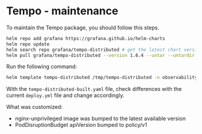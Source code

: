 # Tempo - maintenance

To maintain the Tempo package, you should follow this steps.

```bash
helm repo add grafana https://grafana.github.io/helm-charts
helm repo update
helm search repo grafana/tempo-distributed # get the latest chart version
helm pull grafana/tempo-distributed --version 1.6.4 --untar --untardir /tmp # this command will download the chart in /tmp/tempo-distributed
```

Run the following command:

```bash
helm template tempo-distributed /tmp/tempo-distributed -n observability --values MAINTENANCE.values.yaml > tempo-distributed-built.yaml
```

With the `tempo-distributed-built.yaml` file, check differences with the current `deploy.yml` file and change accordingly.

What was customized:

- nginx-unprivileged image was bumped to the latest available version
- PodDisruptionBudget apiVersion bumped to policy/v1

